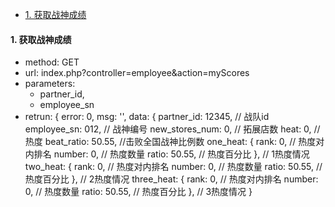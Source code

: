 * [1. 获取战神成绩](#getScore)

<h4 id='getScore'>1. 获取战神成绩</h4>

- method: GET
- url: index.php?controller=employee&action=myScores
- parameters: 
    - partner_id, 
    - employee_sn
- retrun: 
        {
            error: 0,
            msg: '',
            data: {
                partner_id: 12345, // 战队id
                employee_sn: 012, // 战神编号
                new_stores_num: 0, // 拓展店数
                heat: 0, //热度
                beat_ratio: 50.55, //击败全国战神比例数
                one_heat: {
                    rank: 0, // 热度对内排名
                    number: 0, // 热度数量
                    ratio: 50.55, // 热度百分比
                },   // 1热度情况
                two_heat: {
                    rank: 0, // 热度对内排名
                    number: 0, // 热度数量
                    ratio: 50.55, // 热度百分比
                },   // 2热度情况
                three_heat: {
                    rank: 0, // 热度对内排名
                    number: 0, // 热度数量
                    ratio: 50.55, // 热度百分比
                },   // 3热度情况
        }  
   
